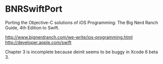 BNRSwiftPort
============

Porting the Objective-C solutions of iOS Programming: The Big Nerd Ranch Guide, 4th Edition to Swift.

http://www.bignerdranch.com/we-write/ios-programming.html<br/>
http://developer.apple.com/swift

Chapter 3 is incomplete because deinit seems to be buggy in Xcode 6 beta 3.
